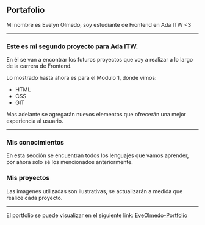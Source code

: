 ## Portafolio
Mi nombre es Evelyn Olmedo, soy estudiante de Frontend en Ada ITW <3
***

### Este es mi segundo proyecto para Ada ITW.

En él se van a encontrar los futuros proyectos que voy a realizar a lo largo de la carrera de Frontend.

Lo mostrado hasta ahora es para el Modulo 1, donde vimos:

* HTML
* CSS
* GIT

Mas adelante se agregarán nuevos elementos que ofrecerán una mejor experiencia al usuario.

***

### Mis conocimientos

En esta sección se encuentran todos los lenguajes que vamos aprender, por ahora solo sé los mencionados anteriormente.

### Mis proyectos

Las imagenes utilizadas son ilustrativas, se actualizarán a medida que realice cada proyecto.

***

El portfolio se puede visualizar en el siguiente link:
[EveOlmedo-Portfolio](https://eveolmedo.github.io/Portfolio/)
